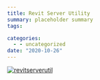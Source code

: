 ```yaml
---
title: Revit Server Utility
summary: placeholder summary
tags:

categories:
  - - uncategorized
date: "2020-10-26"
---
```


[![revitserverutil](RevitServerUtil.png)](http://www.ericanastas.com/wp-content/uploads/2016/11/RevitServerUtil.png)
